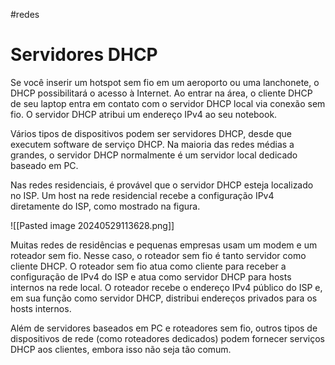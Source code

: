 #redes 
# Servidores DHCP

Se você inserir um hotspot sem fio em um aeroporto ou uma lanchonete, o DHCP possibilitará o acesso à Internet. Ao entrar na área, o cliente DHCP de seu laptop entra em contato com o servidor DHCP local via conexão sem fio. O servidor DHCP atribui um endereço IPv4 ao seu notebook.

Vários tipos de dispositivos podem ser servidores DHCP, desde que executem software de serviço DHCP. Na maioria das redes médias a grandes, o servidor DHCP normalmente é um servidor local dedicado baseado em PC.

Nas redes residenciais, é provável que o servidor DHCP esteja localizado no ISP. Um host na rede residencial recebe a configuração IPv4 diretamente do ISP, como mostrado na figura.

![[Pasted image 20240529113628.png]]

Muitas redes de residências e pequenas empresas usam um modem e um roteador sem fio. Nesse caso, o roteador sem fio é tanto servidor como cliente DHCP. O roteador sem fio atua como cliente para receber a configuração de IPv4 do ISP e atua como servidor DHCP para hosts internos na rede local. O roteador recebe o endereço IPv4 público do ISP e, em sua função como servidor DHCP, distribui endereços privados para os hosts internos.

Além de servidores baseados em PC e roteadores sem fio, outros tipos de dispositivos de rede (como roteadores dedicados) podem fornecer serviços DHCP aos clientes, embora isso não seja tão comum.